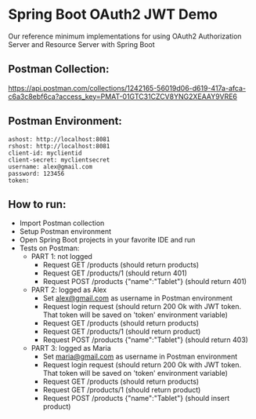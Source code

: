 # Spring Boot OAuth2 JWT Demo

Our reference minimum implementations for using OAuth2 Authorization Server and Resource Server with Spring Boot

## Postman Collection:
https://api.postman.com/collections/1242165-56019d06-d619-417a-afca-c6a3c8ebf6ca?access_key=PMAT-01GTC31CZCV8YNG2XEAAY9VRE6

## Postman Environment:

```
ashost: http://localhost:8081
rshost: http://localhost:8081
client-id: myclientid
client-secret: myclientsecret
username: alex@gmail.com
password: 123456
token:
```

## How to run:

- Import Postman collection
- Setup Postman environment
- Open Spring Boot projects in your favorite IDE and run
- Tests on Postman:
  - PART 1: not logged
    - Request GET /products (should return products)
    - Request GET /products/1 (should return 401)
    - Request POST /products {"name":"Tablet"} (should return 401)
  - PART 2: logged as Alex
    - Set alex@gmail.com as username in Postman environment
    - Request login request (should return 200 Ok with JWT token. That token will be saved on 'token' environment variable)
    - Request GET /products (should return products)
    - Request GET /products/1 (should return product)
    - Request POST /products {"name":"Tablet"} (should return 403) 
  - PART 3: logged as Maria
    - Set maria@gmail.com as username in Postman environment
    - Request login request (should return 200 Ok with JWT token. That token will be saved on 'token' environment variable)
    - Request GET /products (should return products)
    - Request GET /products/1 (should return product)
    - Request POST /products {"name":"Tablet"} (should insert product) 

